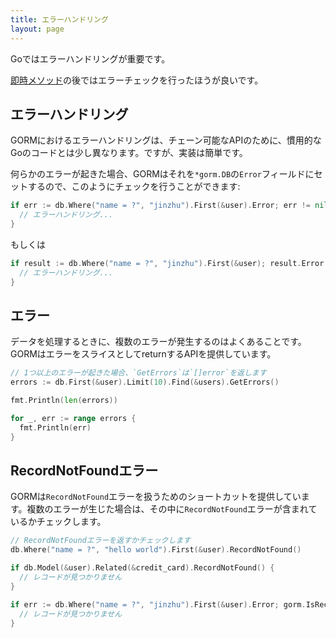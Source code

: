 ```yaml
---
title: エラーハンドリング
layout: page
---
```


Goではエラーハンドリングが重要です。

[即時メソッド](/docs/method_chaining.html#Immediate-Methods)の後ではエラーチェックを行ったほうが良いです。

## エラーハンドリング

GORMにおけるエラーハンドリングは、チェーン可能なAPIのために、慣用的なGoのコードとは少し異なります。ですが、実装は簡単です。

何らかのエラーが起きた場合、GORMはそれを`*gorm.DB`の`Error`フィールドにセットするので、このようにチェックを行うことができます:

```go
if err := db.Where("name = ?", "jinzhu").First(&user).Error; err != nil {
  // エラーハンドリング...
}
```

もしくは

```go
if result := db.Where("name = ?", "jinzhu").First(&user); result.Error != nil {
  // エラーハンドリング...
}
```

## エラー

データを処理するときに、複数のエラーが発生するのはよくあることです。GORMはエラーをスライスとしてreturnするAPIを提供しています。

```go
// 1つ以上のエラーが起きた場合、`GetErrors`は`[]error`を返します
errors := db.First(&user).Limit(10).Find(&users).GetErrors()

fmt.Println(len(errors))

for _, err := range errors {
  fmt.Println(err)
}
```

## RecordNotFoundエラー

GORMは`RecordNotFound`エラーを扱うためのショートカットを提供しています。複数のエラーが生じた場合は、その中に`RecordNotFound`エラーが含まれているかチェックします。

```go
// RecordNotFoundエラーを返すかチェックします
db.Where("name = ?", "hello world").First(&user).RecordNotFound()

if db.Model(&user).Related(&credit_card).RecordNotFound() {
  // レコードが見つかりません
}

if err := db.Where("name = ?", "jinzhu").First(&user).Error; gorm.IsRecordNotFoundError(err) {
  // レコードが見つかりません
}
```